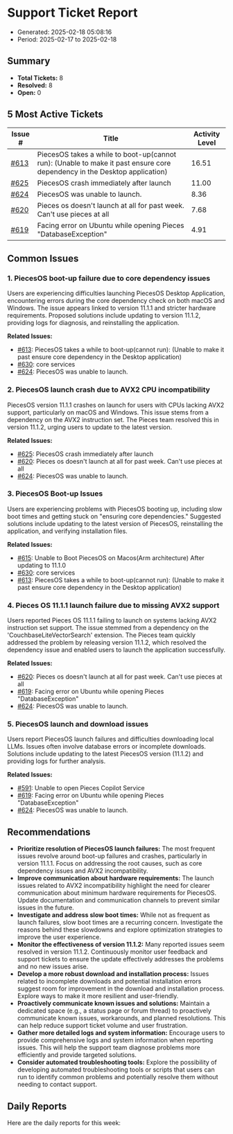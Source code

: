 # Support Ticket Report
- Generated: 2025-02-18 05:08:16
- Period: 2025-02-17 to 2025-02-18

## Summary
- **Total Tickets:** 8
- **Resolved:** 8
- **Open:** 0

## 5 Most Active Tickets
| Issue # | Title | Activity Level |
|---------|-------|----------------|
| [#613](https://github.com/pieces-app/support/issues/613) | PiecesOS takes a while to boot-up(cannot run): (Unable to make it past ensure core dependency in the Desktop application) | 16.51 |
| [#625](https://github.com/pieces-app/support/issues/625) | PiecesOS crash immediately after launch | 11.00 |
| [#624](https://github.com/pieces-app/support/issues/624) | PiecesOS was unable to launch. | 8.36 |
| [#620](https://github.com/pieces-app/support/issues/620) | Pieces os doesn't launch at all for past week. Can't use pieces at all | 7.68 |
| [#619](https://github.com/pieces-app/support/issues/619) | Facing error on Ubuntu while opening Pieces "DatabaseException" | 4.91 |

## Common Issues
### 1. PiecesOS boot-up failure due to core dependency issues
Users are experiencing difficulties launching PiecesOS Desktop Application, encountering errors during the core dependency check on both macOS and Windows. The issue appears linked to version 11.1.1 and stricter hardware requirements. Proposed solutions include updating to version 11.1.2, providing logs for diagnosis, and reinstalling the application.

**Related Issues:**
- [#613](https://github.com/pieces-app/support/issues/613): PiecesOS takes a while to boot-up(cannot run): (Unable to make it past ensure core dependency in the Desktop application)
- [#630](https://github.com/pieces-app/support/issues/630): core services
- [#624](https://github.com/pieces-app/support/issues/624): PiecesOS was unable to launch.

### 2. PiecesOS launch crash due to AVX2 CPU incompatibility
PiecesOS version 11.1.1 crashes on launch for users with CPUs lacking AVX2 support, particularly on macOS and Windows. This issue stems from a dependency on the AVX2 instruction set. The Pieces team resolved this in version 11.1.2, urging users to update to the latest version.

**Related Issues:**
- [#625](https://github.com/pieces-app/support/issues/625): PiecesOS crash immediately after launch
- [#620](https://github.com/pieces-app/support/issues/620): Pieces os doesn't launch at all for past week. Can't use pieces at all
- [#624](https://github.com/pieces-app/support/issues/624): PiecesOS was unable to launch.

### 3. PiecesOS Boot-up Issues
Users are experiencing problems with PiecesOS booting up, including slow boot times and getting stuck on "ensuring core dependencies." Suggested solutions include updating to the latest version of PiecesOS, reinstalling the application, and verifying installation files.

**Related Issues:**
- [#615](https://github.com/pieces-app/support/issues/615): Unable to Boot PiecesOS on Macos(Arm architecture) After updating to 11.1.0
- [#630](https://github.com/pieces-app/support/issues/630): core services
- [#613](https://github.com/pieces-app/support/issues/613): PiecesOS takes a while to boot-up(cannot run): (Unable to make it past ensure core dependency in the Desktop application)

### 4. Pieces OS 11.1.1 launch failure due to missing AVX2 support
Users reported Pieces OS 11.1.1 failing to launch on systems lacking AVX2 instruction set support. The issue stemmed from a dependency on the 'CouchbaseLiteVectorSearch' extension. The Pieces team quickly addressed the problem by releasing version 11.1.2, which resolved the dependency issue and enabled users to launch the application successfully.

**Related Issues:**
- [#620](https://github.com/pieces-app/support/issues/620): Pieces os doesn't launch at all for past week. Can't use pieces at all
- [#619](https://github.com/pieces-app/support/issues/619): Facing error on Ubuntu while opening Pieces "DatabaseException"
- [#624](https://github.com/pieces-app/support/issues/624): PiecesOS was unable to launch.

### 5. PiecesOS launch and download issues
Users report PiecesOS launch failures and difficulties downloading local LLMs. Issues often involve database errors or incomplete downloads. Solutions include updating to the latest PiecesOS version (11.1.2) and providing logs for further analysis.

**Related Issues:**
- [#591](https://github.com/pieces-app/support/issues/591): Unable to open Pieces Copilot Service
- [#619](https://github.com/pieces-app/support/issues/619): Facing error on Ubuntu while opening Pieces "DatabaseException"
- [#624](https://github.com/pieces-app/support/issues/624): PiecesOS was unable to launch.


## Recommendations
- **Prioritize resolution of PiecesOS launch failures:** The most frequent issues revolve around boot-up failures and crashes, particularly in version 11.1.1. Focus on addressing the root causes, such as core dependency issues and AVX2 incompatibility.
- **Improve communication about hardware requirements:** The launch issues related to AVX2 incompatibility highlight the need for clearer communication about minimum hardware requirements for PiecesOS. Update documentation and communication channels to prevent similar issues in the future.
- **Investigate and address slow boot times:** While not as frequent as launch failures, slow boot times are a recurring concern. Investigate the reasons behind these slowdowns and explore optimization strategies to improve the user experience.
- **Monitor the effectiveness of version 11.1.2:** Many reported issues seem resolved in version 11.1.2. Continuously monitor user feedback and support tickets to ensure the update effectively addresses the problems and no new issues arise.
- **Develop a more robust download and installation process:** Issues related to incomplete downloads and potential installation errors suggest room for improvement in the download and installation process. Explore ways to make it more resilient and user-friendly.
- **Proactively communicate known issues and solutions:** Maintain a dedicated space (e.g., a status page or forum thread) to proactively communicate known issues, workarounds, and planned resolutions. This can help reduce support ticket volume and user frustration.
- **Gather more detailed logs and system information:** Encourage users to provide comprehensive logs and system information when reporting issues. This will help the support team diagnose problems more efficiently and provide targeted solutions.
- **Consider automated troubleshooting tools:** Explore the possibility of developing automated troubleshooting tools or scripts that users can run to identify common problems and potentially resolve them without needing to contact support.

## Daily Reports
Here are the daily reports for this week:

